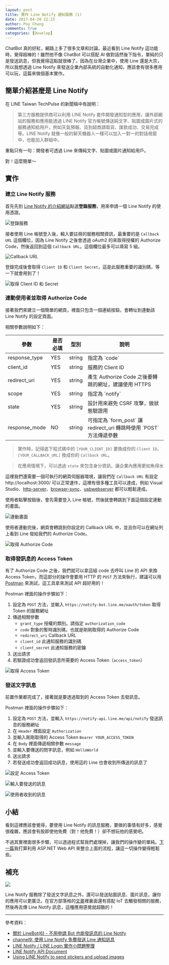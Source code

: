 ```yaml
---
layout: post
title: 實作 Line Notify 通知服務 (1)
date: 2017-04-20 22:23
author: Poy Chang
comments: true
categories: [Develop]
---
```

ChatBot 真的好紅，網路上多了很多文章和討論，最近看到 Line Notify 這功能時，覺得超棒的！雖然他不像 ChatBot 可以搭配 AI 做對話然後下指令，單純的只是發送訊息，但我覺得這點就很棒了，因為在台灣企業中，使用 Line 還是大宗，所以我想透過 Line Notify 來發送企業內部系統的自動化通知，應該會有很多應用可以玩，這篇來做個基本實作。

## 簡單介紹甚麼是 Line Notify

在 LINE Taiwan TechPulse 的新聞稿中有說明：

>第三方服務提供商可以利用 LINE Notify 套件開發通知型的應用，讓外部網站的服務和應用能透過 LINE Notify 官方帳號傳送純文字、貼圖或圖片式的服務通知給用戶，例如天氣預報、貨到超商請取貨、匯款成功、交易完成等。LINE Notify 就像一般的聊天機器人一樣可以加入一對一的對話視窗中，也能加入群組中。

重點只有一句：開發者可透過 Line 來傳純文字、貼圖或圖片通知給用戶。

對！這麼簡單～

## 實作

### 建立 Line Notify 服務

首先先到 [Line Notify 的介紹網站](https://notify-bot.line.me/zh_TW/)點選**登錄服務**，用來申請一個 Line Notify 的使用憑證。

![登錄服務](http://i.imgur.com/Pu4l83e.png)

接者使用 Line 帳號登入後，輸入要註冊的服務相關資訊，最重要的是 `Callback URL` 這個欄位，因為 Line Notify 之後會透過 oAuth2 的來取得授權的 Authorize Code，然後返回到這個 `Callback URL`。這個欄位最多可以填寫 5 組。

![Callback URL](http://i.imgur.com/32rMZuH.png)

登錄完成後會取得 `Client ID` 和 `Client Secret`，這是此服務重要的識別碼，等一下就會用到了！

![取得 Client ID 和 Secret](http://i.imgur.com/vnEU2vJ.png)

### 連動使用者並取得 Authorize Code

接著我們來建立一個簡單的網頁，裡面只包含一個連結按鈕，會轉址到連動該 Line Notify 的設定頁面。

相關參數說明如下：

<table class="table table-striped">
<thead>
  <tr>
    <th>參數</th>
	<th>是否必填</th>
	<th>型別</th>
	<th>說明</th>
  </tr>
</thead>
<tbody>
  <tr>
    <td>response_type</td>
	<td>YES</td>
	<td>string</td>
	<td>指定為 `code`</td>
  </tr>
  <tr>
    <td>client_id</td>
	<td>YES</td>
	<td>string</td>
	<td>服務的 Client ID</td>
  </tr>
  <tr>
    <td>redirect_uri</td>
	<td>YES</td>
	<td>string</td>
	<td>產生 Authorize Code 之後要轉跳的網址，建議使用 HTTPS</td>
  </tr>
  <tr>
    <td>scope</td>
	<td>YES</td>
	<td>string</td>
	<td>指定為 `notify`</td>
  </tr>
  <tr>
    <td>state</td>
	<td>YES</td>
	<td>string</td>
	<td>設計用來避免 CSRF 攻擊，做狀態驗證用</td>
  </tr>
  <tr>
    <td>response_mode</td>
	<td>NO</td>
	<td>string</td>
	<td>可指定為 `form_post` 讓 redirect_uri 轉跳時使用 `POST` 方法傳遞參數</td>
  </tr>
</tbody>
</table>

>實作時，記得底下程式碼中的 `[YOUR_CLIENT_ID]` 要換成你的 `Client ID`，`[YOUR_CALLBACK_URL]` 換成你的 `Callback URL`。

>在應用情境下，可以透過 `state` 來包含身分資訊，讓企業內應用更如魚得水

<script src="https://gist.github.com/poychang/61e48339d95f11fe94b86b136f87521f.js"></script>

這裡我們還需要一個可執行的網頁伺服器環境，讓我們在 `Callback URL` 有設定 http://localhost:3000/ 可以正常運作，這裡有很多種工具可以達成，例如 Visual Studio、[http-server](https://github.com/indexzero/http-server)、[browser-sync](https://www.browsersync.io/)、[usbwebserver](http://www.usbwebserver.net/en/) 都可以輕鬆達成。

使用者點擊按鈕後，會先需要登入 Line 帳號，然後就會轉跳到下面這個設定連動的畫面。

![連動畫面](http://i.imgur.com/Usj3dxl.png)

使用者連動完後，網頁會轉跳到你設定的 Callback URL 中，並且你可以在網址列上看到 Line 發給我們的 Authorize Code。

![取得 Authorize Code](http://i.imgur.com/JMlN383.png)

### 取得發訊息的 Access Token

有了 Authorize Code 之後，我們就可以拿這組 code 去呼叫 Line 的 API 來換 Access Token，而這部分的操作會要用 HTTP 的 `POST` 方法來執行，建議可以用 [Postman](https://www.getpostman.com/) 來測試，這工具拿來測試 API 超好用的！

Postman 裡面的操作步驟如下：

1. 設定為 `POST` 方法，並輸入 `https://notify-bot.line.me/oauth/token` 取得 Token 的服務網址
2. 傳遞相關參數
	* `grant_type` 授權的類別。請指定 `authorization_code`
	* `code` 對象的暫時識別碼，也就是剛剛取得的 Authorize Code
	* `redirect_uri` Callback URL
	* `client_id` 此通知服務的識別碼
	* `client_secret` 此通知服務的密鑰
3. 送出請求
4. 若驗證成功會返回發訊息所需要的 Access Token（`access_token`）

![取得 Access Token](http://i.imgur.com/30Gs7rz.png)

### 發送文字訊息

前置作業都完成了，接著就是要透過取到的 Access Token 去發訊息。

Postman 裡面的操作步驟如下：

1. 設定為 `POST` 方法，並輸入 `https://notify-api.line.me/api/notify` 發送訊息的服務網址
2. 在 `Header` 裡面設定 `Authorization`
3. 並輸入剛剛取得的 Access Token `Bearer YOUR_ACCESS_TOKEN`
4. 在 `Body` 裡面傳遞相關參數 `message`
5. 並輸入要傳送的問字訊息，例如 `HelloWorld`
6. 送出請求
7. 若發送成功會返回成功訊息，使用這的 Line 也會收到所傳送的訊息了

![設定 Access Token](http://i.imgur.com/orYbmUS.png)

![輸入要發送的訊息](http://i.imgur.com/jEti3nj.png)

![使用者收到的訊息](http://i.imgur.com/96yXFFM.png)

## 小結

看到這裡應該會覺得，要使用 Line Notify 的訊息服務，要做的事情有好多，感覺很複雜，應該會有股即使他免費（對！他免費！）卻不想玩他的感覺吧。

不過其實裡面很多步驟，可以透過程式幫我們處理掉，讓我們的操作變的單純。[下一篇](https://blog.poychang.net/line-notify-2-use-web-api/)我打算利用 ASP.NET Web API 來整合上面的流程，讓這一切操作變得輕鬆些。

## 補充

![](http://i.imgur.com/9wS3Q7a.jpg)

Line Notify 服務除了發送文字訊息之外，還可以發送貼圖訊息、圖片訊息，讓你的應用可以更廣泛。在官方部落格的[文章](https://engineering.linecorp.com/en/blog/detail/94)裡裏面還有搭配 IoT 去觸發相關的服務，然後再去傳 Line Notify 訊息，這種應用感覺就超酷的！

----------

參考資料：

* [關於 LineBot(6) - 不用申請 Bot 也能發訊息的 Line Notify](http://studyhost.blogspot.tw/2016/12/linebot6-botline-notify.html)
* [channel9: 使用 Line Notify 免費發送 Line 通知訊息](https://channel9.msdn.com/Shows/NET-Walker-5/Line-NotifyLine)
* [LINE Notify / LINE Login 實作小問題整理](http://blog.darkthread.net/post-2017-03-30-linenotify-linelogin-tips.aspx)
* [LINE Notify API Document](https://notify-bot.line.me/doc/en/)
* [Using LINE Notify to send stickers and upload images](https://engineering.linecorp.com/en/blog/detail/94)